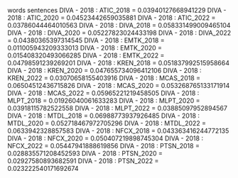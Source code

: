 words
sentences
DIVA - 2018 : ATIC_2018 = 0.03940127668941229
DIVA - 2018 : ATIC_2020 = 0.04523442659035881
DIVA - 2018 : ATIC_2022 = 0.03786044464010563
DIVA - 2018 : DIVA_2018 = 0.058331499009465104
DIVA - 2018 : DIVA_2020 = 0.05227823024433198
DIVA - 2018 : DIVA_2022 = 0.04380365397314545
DIVA - 2018 : EMTK_2018 = 0.011005943209333013
DIVA - 2018 : EMTK_2020 = 0.015408320493066285
DIVA - 2018 : EMTK_2022 = 0.04798591239269201
DIVA - 2018 : KREN_2018 = 0.051837992515958664
DIVA - 2018 : KREN_2020 = 0.047655734096412106
DIVA - 2018 : KREN_2022 = 0.03070658155403916
DIVA - 2018 : MCAS_2018 = 0.06504512436715826
DIVA - 2018 : MCAS_2020 = 0.053268765133171914
DIVA - 2018 : MCAS_2022 = 0.05965221219458505
DIVA - 2018 : MLPT_2018 = 0.01926040061633283
DIVA - 2018 : MLPT_2020 = 0.03918115782522558
DIVA - 2018 : MLPT_2022 = 0.03885097952894567
DIVA - 2018 : MTDL_2018 = 0.06988773937926485
DIVA - 2018 : MTDL_2020 = 0.052718467972705296
DIVA - 2018 : MTDL_2022 = 0.0633942328857583
DIVA - 2018 : NFCX_2018 = 0.043363416244772135
DIVA - 2018 : NFCX_2020 = 0.050407219898745304
DIVA - 2018 : NFCX_2022 = 0.05447941888619856
DIVA - 2018 : PTSN_2018 = 0.028835571208452593
DIVA - 2018 : PTSN_2020 = 0.02927580893682591
DIVA - 2018 : PTSN_2022 = 0.023222540171692674
